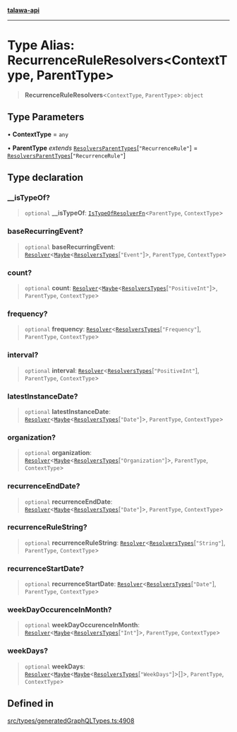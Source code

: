 [**talawa-api**](../../../README.md)

***

# Type Alias: RecurrenceRuleResolvers\<ContextType, ParentType\>

> **RecurrenceRuleResolvers**\<`ContextType`, `ParentType`\>: `object`

## Type Parameters

• **ContextType** = `any`

• **ParentType** *extends* [`ResolversParentTypes`](ResolversParentTypes.md)\[`"RecurrenceRule"`\] = [`ResolversParentTypes`](ResolversParentTypes.md)\[`"RecurrenceRule"`\]

## Type declaration

### \_\_isTypeOf?

> `optional` **\_\_isTypeOf**: [`IsTypeOfResolverFn`](IsTypeOfResolverFn.md)\<`ParentType`, `ContextType`\>

### baseRecurringEvent?

> `optional` **baseRecurringEvent**: [`Resolver`](Resolver.md)\<[`Maybe`](Maybe.md)\<[`ResolversTypes`](ResolversTypes.md)\[`"Event"`\]\>, `ParentType`, `ContextType`\>

### count?

> `optional` **count**: [`Resolver`](Resolver.md)\<[`Maybe`](Maybe.md)\<[`ResolversTypes`](ResolversTypes.md)\[`"PositiveInt"`\]\>, `ParentType`, `ContextType`\>

### frequency?

> `optional` **frequency**: [`Resolver`](Resolver.md)\<[`ResolversTypes`](ResolversTypes.md)\[`"Frequency"`\], `ParentType`, `ContextType`\>

### interval?

> `optional` **interval**: [`Resolver`](Resolver.md)\<[`ResolversTypes`](ResolversTypes.md)\[`"PositiveInt"`\], `ParentType`, `ContextType`\>

### latestInstanceDate?

> `optional` **latestInstanceDate**: [`Resolver`](Resolver.md)\<[`Maybe`](Maybe.md)\<[`ResolversTypes`](ResolversTypes.md)\[`"Date"`\]\>, `ParentType`, `ContextType`\>

### organization?

> `optional` **organization**: [`Resolver`](Resolver.md)\<[`Maybe`](Maybe.md)\<[`ResolversTypes`](ResolversTypes.md)\[`"Organization"`\]\>, `ParentType`, `ContextType`\>

### recurrenceEndDate?

> `optional` **recurrenceEndDate**: [`Resolver`](Resolver.md)\<[`Maybe`](Maybe.md)\<[`ResolversTypes`](ResolversTypes.md)\[`"Date"`\]\>, `ParentType`, `ContextType`\>

### recurrenceRuleString?

> `optional` **recurrenceRuleString**: [`Resolver`](Resolver.md)\<[`ResolversTypes`](ResolversTypes.md)\[`"String"`\], `ParentType`, `ContextType`\>

### recurrenceStartDate?

> `optional` **recurrenceStartDate**: [`Resolver`](Resolver.md)\<[`ResolversTypes`](ResolversTypes.md)\[`"Date"`\], `ParentType`, `ContextType`\>

### weekDayOccurenceInMonth?

> `optional` **weekDayOccurenceInMonth**: [`Resolver`](Resolver.md)\<[`Maybe`](Maybe.md)\<[`ResolversTypes`](ResolversTypes.md)\[`"Int"`\]\>, `ParentType`, `ContextType`\>

### weekDays?

> `optional` **weekDays**: [`Resolver`](Resolver.md)\<[`Maybe`](Maybe.md)\<[`Maybe`](Maybe.md)\<[`ResolversTypes`](ResolversTypes.md)\[`"WeekDays"`\]\>[]\>, `ParentType`, `ContextType`\>

## Defined in

[src/types/generatedGraphQLTypes.ts:4908](https://github.com/Suyash878/talawa-api/blob/e4413cec641a837926071678fed3c7f67234e31e/src/types/generatedGraphQLTypes.ts#L4908)
